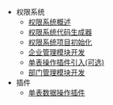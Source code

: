 - 权限系统
    - [权限系统概述](rbac/docs/权限系统介绍.md)
    - [权限系统代码生成器](rbac/docs/代码生成器.md)
    - [权限系统项目初始化](rbac/docs/项目初始化.md)
    - [企业管理模块开发](rbac/docs/企业管理模块.md)
    - [单表操作插件引入(可选)](rbac/docs/单表数据操作插件引入.md)
    - [部门管理模块开发](rbac/docs/部门管理模块开发.md)
- 插件
    - [单表数据操作插件](plugin/operation-table-plugin/docs/单表数据操作插件.md)